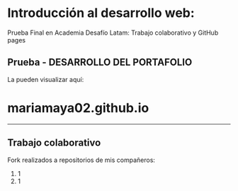 <h1>Introducción al desarrollo web:</h1>
<p>Prueba Final en Academia Desafío Latam: Trabajo colaborativo y GitHub pages</p>
<h2>Prueba - DESARROLLO DEL PORTAFOLIO</h2>
<p> La pueden visualizar aquí:</p>

# mariamaya02.github.io

<hr>

<h2>Trabajo colaborativo</h2>
<p>Fork realizados a repositorios de mis compañeros:</p>
<ol>
  <li>1</li>
  <li>1</li>
</ol>
